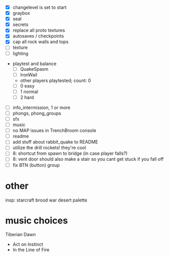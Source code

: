 - [x] changelevel is set to start
- [x] graybox
- [x] seal
- [x] secrets
- [x] replace all proto textures
- [x] autosaves / checkpoints
- [x] cap all rock walls and tops
- [ ] texture
- [ ] lighting
- playtest and balance
  - [ ] QuakeSpasm
  - [ ] IronWail
  - other players playtested; count: 0
  - [ ] 0 easy
  - [ ] 1 normal
  - [ ] 2 hard
- [ ] info_intermission, 1 or more
- [ ] phongs, phong_groups
- [ ] sfx
- [ ] music
- [ ] no MAP issues in TrenchBroom console
- [ ] readme
- [ ] add stuff about rabbit_quake to README
- [ ] utilize the drill rockets! they're cool
- [ ] 8: shortcut from spawn to bridge (in case player falls?)
- [ ] 8: vent door should also make a stair so you cant get stuck if you fall off
- [ ] fix BTN (button) group

# other

insp: starcraft brood war desert palette

# music choices

Tiberian Dawn

- Act on Instinct
- In the Line of Fire
